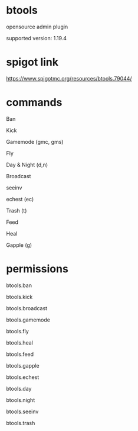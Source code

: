 # btools
opensource admin plugin

supported version: 1.19.4

# spigot link
https://www.spigotmc.org/resources/btools.79044/

# commands
Ban

Kick

Gamemode (gmc, gms)

Fly

Day & Night (d,n)

Broadcast

seeinv

echest (ec)

Trash (t)

Feed

Heal

Gapple (g)

# permissions
btools.ban

btools.kick

btools.broadcast

btools.gamemode

btools.fly

btools.heal

btools.feed

btools.gapple

btools.echest

btools.day

btools.night

btools.seeinv

btools.trash
